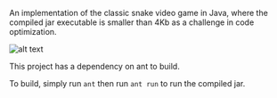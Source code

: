 An implementation of the classic snake video game in Java, where the compiled jar executable is smaller than 4Kb as a challenge in code optimization.

![alt text](https://user-images.githubusercontent.com/7596401/27938093-f96738b6-6278-11e7-921c-525146a47e45.jpg)

This project has a dependency on ant to build.

To build, simply run `ant` then run `ant run` to run the compiled jar.
